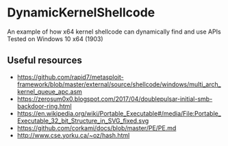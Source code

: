 # DynamicKernelShellcode
An example of how x64 kernel shellcode can dynamically find and use APIs
Tested on Windows 10 x64 (1903)

## Useful resources
 - https://github.com/rapid7/metasploit-framework/blob/master/external/source/shellcode/windows/multi_arch_kernel_queue_apc.asm
 - https://zerosum0x0.blogspot.com/2017/04/doublepulsar-initial-smb-backdoor-ring.html
 - https://en.wikipedia.org/wiki/Portable_Executable#/media/File:Portable_Executable_32_bit_Structure_in_SVG_fixed.svg
 - https://github.com/corkami/docs/blob/master/PE/PE.md
 - http://www.cse.yorku.ca/~oz/hash.html
